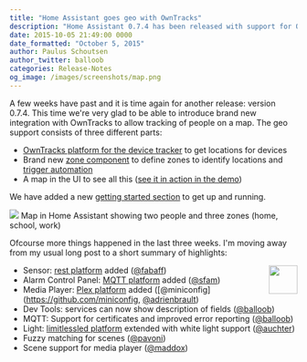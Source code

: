 ```yaml
---
title: "Home Assistant goes geo with OwnTracks"
description: "Home Assistant 0.7.4 has been released with support for OwnTracks and geofencing."
date: 2015-10-05 21:49:00 0000
date_formatted: "October 5, 2015"
author: Paulus Schoutsen
author_twitter: balloob
categories: Release-Notes
og_image: /images/screenshots/map.png
---
```


A few weeks have past and it is time again for another release: version 0.7.4. This time we're very glad to be able to introduce brand new integration with OwnTracks to allow tracking of people on a map. The geo support consists of three different parts:

 - [OwnTracks platform for the device tracker][platform-owntracks] to get locations for devices
 - Brand new [zone component][component-zone] to define zones to identify locations and [trigger automation][zone-automation]
 - A map in the UI to see all this ([see it in action in the demo](/demo/))

We have added a new [getting started section][start-presence] to get up and running.

[platform-owntracks]: /integrations/owntracks
[component-zone]: /integrations/zone/
[zone-automation]: /getting-started/automation-trigger/#zone-trigger
[start-presence]: /getting-started/presence-detection/

<p class='img'>
<img src='/images/screenshots/map.png' />
Map in Home Assistant showing two people and three zones (home, school, work)
</p>

Ofcourse more things happened in the last three weeks. I'm moving away from my usual long post to a short summary of highlights:

<a href='/integrations/plex#media-player'>
<img src='/images/supported_brands/plex.png' style='border:none; box-shadow: none; float: right;' height='50' />
</a>

 - Sensor: [rest platform](/integrations/rest) added ([@fabaff](https://github.com/fabaff))
 - Alarm Control Panel: [MQTT platform](/integrations/alarm_control_panel.mqtt/) added ([@sfam](https://github.com/sfam))
 - Media Player: [Plex platform](/integrations/plex#media-player) added ([@miniconfig](https://github.com/miniconfig, [@adrienbrault](https://github.com/adrienbrault))
 - Dev Tools: services can now show description of fields ([@balloob](https://github.com/balloob))
 - MQTT: Support for certificates and improved error reporting ([@balloob](https://github.com/balloob))
 - Light: [limitlessled platform](/integrations/limitlessled) extended with white light support ([@auchter](https://github.com/auchter))
 - Fuzzy matching for scenes ([@pavoni](https://github.com/pavoni))
 - Scene support for media player ([@maddox](https://github.com/maddox))
